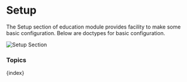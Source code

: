 # Setup

The Setup section of education module provides facility to make some basic configuration. Below are doctypes for basic configuration.

<img class="screenshot" alt="Setup Section" src="/assets/erpnext_docs/assets/img/education/setup/setup-section.png">

### Topics

{index}